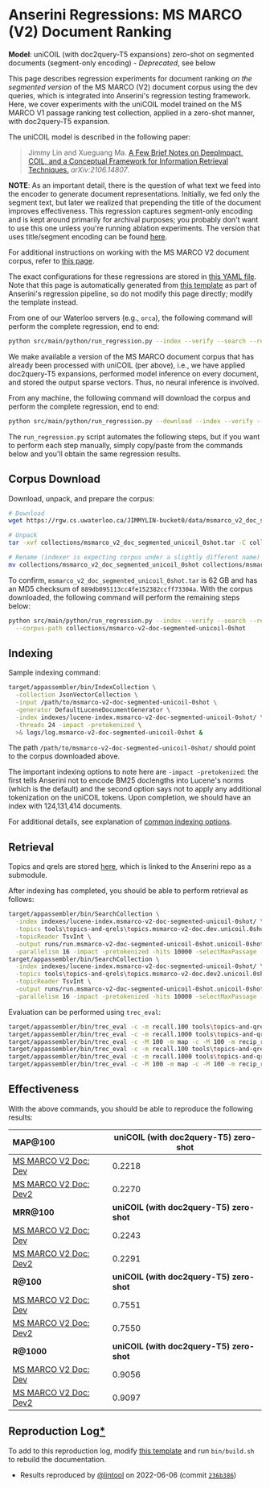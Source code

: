 # Anserini Regressions: MS MARCO (V2) Document Ranking

**Model**: uniCOIL (with doc2query-T5 expansions) zero-shot on segmented documents (segment-only encoding) - _Deprecated_, see below

This page describes regression experiments for document ranking _on the segmented version_ of the MS MARCO (V2) document corpus using the dev queries, which is integrated into Anserini's regression testing framework.
Here, we cover experiments with the uniCOIL model trained on the MS MARCO V1 passage ranking test collection, applied in a zero-shot manner, with doc2query-T5 expansion.

The uniCOIL model is described in the following paper:

> Jimmy Lin and Xueguang Ma. [A Few Brief Notes on DeepImpact, COIL, and a Conceptual Framework for Information Retrieval Techniques.](https://arxiv.org/abs/2106.14807) _arXiv:2106.14807_.

**NOTE**: As an important detail, there is the question of what text we feed into the encoder to generate document representations.
Initially, we fed only the segment text, but later we realized that prepending the title of the document improves effectiveness.
This regression captures segment-only encoding and is kept around primarily for archival purposes; you probably don't want to use this one unless you're running ablation experiments.
The version that uses title/segment encoding can be found [here](regressions-msmarco-v2-doc-segmented-unicoil-0shot-v2.md).

For additional instructions on working with the MS MARCO V2 document corpus, refer to [this page](../../docs/experiments-msmarco-v2.md).

The exact configurations for these regressions are stored in [this YAML file](../../src/main/resources/regression/msmarco-v2-doc-segmented-unicoil-0shot.yaml).
Note that this page is automatically generated from [this template](../../src/main/resources/docgen/templates/msmarco-v2-doc-segmented-unicoil-0shot.template) as part of Anserini's regression pipeline, so do not modify this page directly; modify the template instead.

From one of our Waterloo servers (e.g., `orca`), the following command will perform the complete regression, end to end:

```bash
python src/main/python/run_regression.py --index --verify --search --regression msmarco-v2-doc-segmented-unicoil-0shot
```

We make available a version of the MS MARCO document corpus that has already been processed with uniCOIL (per above), i.e., we have applied doc2query-T5 expansions, performed model inference on every document, and stored the output sparse vectors.
Thus, no neural inference is involved.

From any machine, the following command will download the corpus and perform the complete regression, end to end:

```bash
python src/main/python/run_regression.py --download --index --verify --search --regression msmarco-v2-doc-segmented-unicoil-0shot
```

The `run_regression.py` script automates the following steps, but if you want to perform each step manually, simply copy/paste from the commands below and you'll obtain the same regression results.

## Corpus Download

Download, unpack, and prepare the corpus:

```bash
# Download
wget https://rgw.cs.uwaterloo.ca/JIMMYLIN-bucket0/data/msmarco_v2_doc_segmented_unicoil_0shot.tar -P collections/

# Unpack
tar -xvf collections/msmarco_v2_doc_segmented_unicoil_0shot.tar -C collections/

# Rename (indexer is expecting corpus under a slightly different name)
mv collections/msmarco_v2_doc_segmented_unicoil_0shot collections/msmarco-v2-doc-segmented-unicoil-0shot
```

To confirm, `msmarco_v2_doc_segmented_unicoil_0shot.tar` is 62 GB and has an MD5 checksum of `889db095113cc4fe152382ccff73304a`.
With the corpus downloaded, the following command will perform the remaining steps below:

```bash
python src/main/python/run_regression.py --index --verify --search --regression msmarco-v2-doc-segmented-unicoil-0shot \
  --corpus-path collections/msmarco-v2-doc-segmented-unicoil-0shot
```

## Indexing

Sample indexing command:

```bash
target/appassembler/bin/IndexCollection \
  -collection JsonVectorCollection \
  -input /path/to/msmarco-v2-doc-segmented-unicoil-0shot \
  -generator DefaultLuceneDocumentGenerator \
  -index indexes/lucene-index.msmarco-v2-doc-segmented-unicoil-0shot/ \
  -threads 24 -impact -pretokenized \
  >& logs/log.msmarco-v2-doc-segmented-unicoil-0shot &
```

The path `/path/to/msmarco-v2-doc-segmented-unicoil-0shot/` should point to the corpus downloaded above.

The important indexing options to note here are `-impact -pretokenized`: the first tells Anserini not to encode BM25 doclengths into Lucene's norms (which is the default) and the second option says not to apply any additional tokenization on the uniCOIL tokens.
Upon completion, we should have an index with 124,131,414 documents.

For additional details, see explanation of [common indexing options](../../docs/common-indexing-options.md).

## Retrieval

Topics and qrels are stored [here](https://github.com/castorini/anserini-tools/tree/master/topics-and-qrels), which is linked to the Anserini repo as a submodule.

After indexing has completed, you should be able to perform retrieval as follows:

```bash
target/appassembler/bin/SearchCollection \
  -index indexes/lucene-index.msmarco-v2-doc-segmented-unicoil-0shot/ \
  -topics tools\topics-and-qrels\topics.msmarco-v2-doc.dev.unicoil.0shot.tsv.gz \
  -topicReader TsvInt \
  -output runs/run.msmarco-v2-doc-segmented-unicoil-0shot.unicoil-0shot-cached_q.topics.msmarco-v2-doc.dev.unicoil.0shot.txt \
  -parallelism 16 -impact -pretokenized -hits 10000 -selectMaxPassage -selectMaxPassage.delimiter "#" -selectMaxPassage.hits 1000 &
target/appassembler/bin/SearchCollection \
  -index indexes/lucene-index.msmarco-v2-doc-segmented-unicoil-0shot/ \
  -topics tools\topics-and-qrels\topics.msmarco-v2-doc.dev2.unicoil.0shot.tsv.gz \
  -topicReader TsvInt \
  -output runs/run.msmarco-v2-doc-segmented-unicoil-0shot.unicoil-0shot-cached_q.topics.msmarco-v2-doc.dev2.unicoil.0shot.txt \
  -parallelism 16 -impact -pretokenized -hits 10000 -selectMaxPassage -selectMaxPassage.delimiter "#" -selectMaxPassage.hits 1000 &
```

Evaluation can be performed using `trec_eval`:

```bash
target/appassembler/bin/trec_eval -c -m recall.100 tools\topics-and-qrels\qrels.msmarco-v2-doc.dev.txt runs/run.msmarco-v2-doc-segmented-unicoil-0shot.unicoil-0shot-cached_q.topics.msmarco-v2-doc.dev.unicoil.0shot.txt
target/appassembler/bin/trec_eval -c -m recall.1000 tools\topics-and-qrels\qrels.msmarco-v2-doc.dev.txt runs/run.msmarco-v2-doc-segmented-unicoil-0shot.unicoil-0shot-cached_q.topics.msmarco-v2-doc.dev.unicoil.0shot.txt
target/appassembler/bin/trec_eval -c -M 100 -m map -c -M 100 -m recip_rank tools\topics-and-qrels\qrels.msmarco-v2-doc.dev.txt runs/run.msmarco-v2-doc-segmented-unicoil-0shot.unicoil-0shot-cached_q.topics.msmarco-v2-doc.dev.unicoil.0shot.txt
target/appassembler/bin/trec_eval -c -m recall.100 tools\topics-and-qrels\qrels.msmarco-v2-doc.dev2.txt runs/run.msmarco-v2-doc-segmented-unicoil-0shot.unicoil-0shot-cached_q.topics.msmarco-v2-doc.dev2.unicoil.0shot.txt
target/appassembler/bin/trec_eval -c -m recall.1000 tools\topics-and-qrels\qrels.msmarco-v2-doc.dev2.txt runs/run.msmarco-v2-doc-segmented-unicoil-0shot.unicoil-0shot-cached_q.topics.msmarco-v2-doc.dev2.unicoil.0shot.txt
target/appassembler/bin/trec_eval -c -M 100 -m map -c -M 100 -m recip_rank tools\topics-and-qrels\qrels.msmarco-v2-doc.dev2.txt runs/run.msmarco-v2-doc-segmented-unicoil-0shot.unicoil-0shot-cached_q.topics.msmarco-v2-doc.dev2.unicoil.0shot.txt
```

## Effectiveness

With the above commands, you should be able to reproduce the following results:

| **MAP@100**                                                                                                  | **uniCOIL (with doc2query-T5) zero-shot**|
|:-------------------------------------------------------------------------------------------------------------|-----------|
| [MS MARCO V2 Doc: Dev](https://microsoft.github.io/msmarco/TREC-Deep-Learning.html)                          | 0.2218    |
| [MS MARCO V2 Doc: Dev2](https://microsoft.github.io/msmarco/TREC-Deep-Learning.html)                         | 0.2270    |
| **MRR@100**                                                                                                  | **uniCOIL (with doc2query-T5) zero-shot**|
| [MS MARCO V2 Doc: Dev](https://microsoft.github.io/msmarco/TREC-Deep-Learning.html)                          | 0.2243    |
| [MS MARCO V2 Doc: Dev2](https://microsoft.github.io/msmarco/TREC-Deep-Learning.html)                         | 0.2291    |
| **R@100**                                                                                                    | **uniCOIL (with doc2query-T5) zero-shot**|
| [MS MARCO V2 Doc: Dev](https://microsoft.github.io/msmarco/TREC-Deep-Learning.html)                          | 0.7551    |
| [MS MARCO V2 Doc: Dev2](https://microsoft.github.io/msmarco/TREC-Deep-Learning.html)                         | 0.7550    |
| **R@1000**                                                                                                   | **uniCOIL (with doc2query-T5) zero-shot**|
| [MS MARCO V2 Doc: Dev](https://microsoft.github.io/msmarco/TREC-Deep-Learning.html)                          | 0.9056    |
| [MS MARCO V2 Doc: Dev2](https://microsoft.github.io/msmarco/TREC-Deep-Learning.html)                         | 0.9097    |

## Reproduction Log[*](../../docs/reproducibility.md)

To add to this reproduction log, modify [this template](../../src/main/resources/docgen/templates/msmarco-v2-doc-segmented-unicoil-0shot.template) and run `bin/build.sh` to rebuild the documentation.

+ Results reproduced by [@lintool](https://github.com/lintool) on 2022-06-06 (commit [`236b386`](https://github.com/castorini/anserini/commit/236b386ddc11d292b4b736162b59488a02236d6c))
